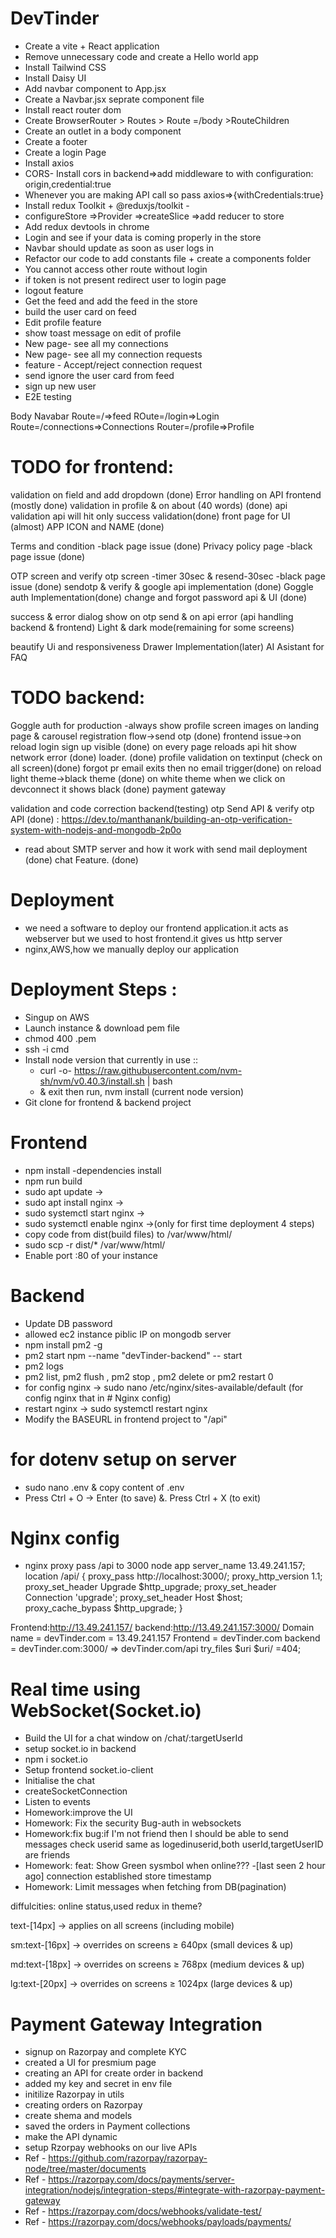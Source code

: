# DevTinder
- Create a vite + React application
- Remove unnecessary code and create a Hello world app
- Install Tailwind CSS
- Install Daisy UI
- Add navbar component to App.jsx
- Create a Navbar.jsx seprate component file
- Install react router dom
- Create BrowserRouter > Routes > Route =/body >RouteChildren
- Create an outlet in a body component
- Create a footer
- Create a login Page
- Install axios
- CORS- Install cors in backend=>add middleware to with configuration: origin,credential:true
- Whenever you are making API call so pass axios=>{withCredentials:true}
- Install redux Toolkit + @reduxjs/toolkit - 
- configureStore =>Provider =>createSlice =>add reducer to store
- Add redux devtools in chrome
- Login and see if your data is coming properly in the store
- Navbar should update as soon as user logs in
- Refactor our code to add constants file + create a components folder
- You cannot access other route without login
- if token is not present redirect user to login page
- logout feature
- Get the feed and add the feed in the store
- build the user card on feed
- Edit profile feature
- show toast message on edit of profile
- New page- see all my connections
- New page- see all my connection requests
- feature - Accept/reject connection request
- send ignore the user card from feed
- sign up new user
- E2E testing

Body
Navabar
Route=/=>feed
ROute=/login=>Login
Route=/connections=>Connections
Router=/profile=>Profile

# TODO for frontend:
validation on field and add dropdown (done)
Error handling on API frontend (mostly done)
validation in profile & on about (40 words) (done)
api validation api will hit only success validation(done)
front page for UI  (almost)
APP ICON and NAME (done)

Terms and condition -black page issue (done)
Privacy policy page -black page issue (done)

OTP screen and verify otp screen -timer 30sec & resend-30sec -black page issue (done)
sendotp & verify & google api implementation  (done)
Goggle auth Implementation(done)
change and forgot password api & UI (done)

success & error dialog show on otp send & on api error (api handling backend & frontend)
Light & dark mode(remaining for some screens)

beautify Ui and responsiveness
Drawer Implementation(later)
AI Asistant for FAQ

 # TODO backend:
 Goggle auth for production -always show profile screen
 images on landing page & carousel
 registration flow->send otp  (done)
 frontend issue->on reload login sign up visible (done)
 on every page reloads api hit show network error (done)
 loader. (done)
 profile validation on textinput (check on all screen)(done)
 forgot pr email exits then no email trigger(done)
 on reload light theme->black theme (done)
 on white theme when we click on devconnect it shows black (done)
 payment gateway 


validation and code correction backend(testing)
otp Send API & verify otp API (done)
: https://dev.to/manthanank/building-an-otp-verification-system-with-nodejs-and-mongodb-2p0o
- read about SMTP server and how it work with send mail
deployment  (done)
chat Feature. (done)

# Deployment
- we need a software to deploy our frontend application.it acts as webserver but we used to host frontend.it gives us http server
- nginx,AWS,how we manually deploy our application
# Deployment Steps :
- Singup on AWS
- Launch instance & download pem file
- chmod 400 <secret>.pem
- ssh -i cmd
- Install node version that currently in use ::
   - curl -o- https://raw.githubusercontent.com/nvm-sh/nvm/v0.40.3/install.sh | bash 
   - & exit then run, nvm install (current node version)
- Git clone for frontend & backend project
# Frontend
  - npm install -dependencies install
  - npm run build
  - sudo apt update ->
  - sudo apt install nginx ->
  - sudo systemctl start nginx ->
  - sudo systemctl enable nginx ->(only for first time deployment 4 steps)
  - copy code from dist(build files) to /var/www/html/
  -  sudo scp -r dist/* /var/www/html/
  - Enable port :80 of your instance
# Backend
 - Update DB password
 - allowed ec2 instance piblic IP on mongodb server
 - npm install pm2 -g
 - pm2 start npm --name "devTinder-backend" -- start
 - pm2 logs
 - pm2 list, pm2 flush <name>, pm2 stop <name>, pm2 delete<name> or pm2 restart 0
 - for config nginx -> sudo nano /etc/nginx/sites-available/default (for config nginx that in # Nginx config)
 - restart nginx -> sudo systemctl restart nginx
 - Modify the BASEURL in frontend project to "/api"
 # for dotenv setup on server
 - sudo nano .env & copy content of .env
 - Press Ctrl + O → Enter (to save) &.  Press Ctrl + X (to exit)


# Nginx config
- nginx proxy pass /api to 3000 node app
 server_name 13.49.241.157;
   location /api/ {
        proxy_pass http://localhost:3000/;
        proxy_http_version 1.1;
        proxy_set_header Upgrade $http_upgrade;
        proxy_set_header Connection 'upgrade';
        proxy_set_header Host $host;
        proxy_cache_bypass $http_upgrade;
   }

Frontend:http://13.49.241.157/
backend:http://13.49.241.157:3000/
Domain name = devTinder.com = 13.49.241.157
Frontend = devTinder.com
backend = devTinder.com:3000/ => devTinder.com/api
try_files $uri $uri/ =404;

# Real time using WebSocket(Socket.io)
- Build the UI for a chat window on /chat/:targetUserId
- setup socket.io in backend
- npm i socket.io
- Setup frontend socket.io-client
- Initialise the chat
- createSocketConnection
- Listen to events
- Homework:improve the UI
- Homework: Fix the security Bug-auth in websockets
- Homework:fix bug:if I'm not friend then I should be able to send messages
   check userid same as logedinuserid,both userId,targetUserID are friends
- Homework: feat: Show Green sysmbol when online??? -[last seen 2 hour ago]
    connection established store timestamp
- Homework: Limit messages when fetching from DB(pagination)




diffulcities: online status,used redux in theme?

text-[14px] → applies on all screens (including mobile)

sm:text-[16px] → overrides on screens ≥ 640px (small devices & up)

md:text-[18px] → overrides on screens ≥ 768px (medium devices & up)

lg:text-[20px] → overrides on screens ≥ 1024px (large devices & up)

# Payment Gateway Integration
- signup on Razorpay and complete KYC
- created a UI for presmium page
- creating an API for create order in backend
- added my key and secret in env file
- initilize Razorpay in utils
- creating orders on Razorpay
- create shema and models
- saved the orders in Payment collections
- make the API dynamic
- setup Rzorpay webhooks on our live APIs
- Ref - https://github.com/razorpay/razorpay-node/tree/master/documents
- Ref - https://razorpay.com/docs/payments/server-integration/nodejs/integration-steps/#integrate-with-razorpay-payment-gateway
- Ref - https://razorpay.com/docs/webhooks/validate-test/
- Ref - https://razorpay.com/docs/webhooks/payloads/payments/

